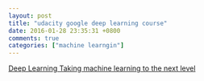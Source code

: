 ```yaml
---
layout: post
title: "udacity google deep learning course"
date: 2016-01-28 23:35:31 +0800
comments: true
categories: ["machine learngin"]
---
```


<!-- more -->

[Deep Learning Taking machine learning to the next level]

[Deep Learning Taking machine learning to the next level]:https://www.udacity.com/course/deep-learning--ud730